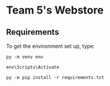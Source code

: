 # Team 5's Webstore

## Requirements

To get the environment set up, type:

	py -m venv env
	
	env\Scripts\Activate
	
	py -m pip install -r requirements.txt